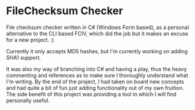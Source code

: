# FileChecksum Checker
File checksum checker written in C# (Windows Form based), as a personal alternative to the CLI based FCIV, which did the job but it makes an excuse for a new project. :)

Currently it only accepts MD5 hashes, but I'm currently working on adding SHA1 support.

It was also my way of branching into C# and having a play, thus the heavy commenting and references as to make sure I thoroughly understand what I'm writing. By the end of the project, I had taken on board new concepts and had quite a bit of fun just adding functionality out of my own fruition. The side benefit of this project was providing a tool in which I will find personally useful.
